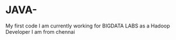 # JAVA-
My first code 
I am currently working for BIGDATA LABS as a Hadoop Developer
I am from chennai
